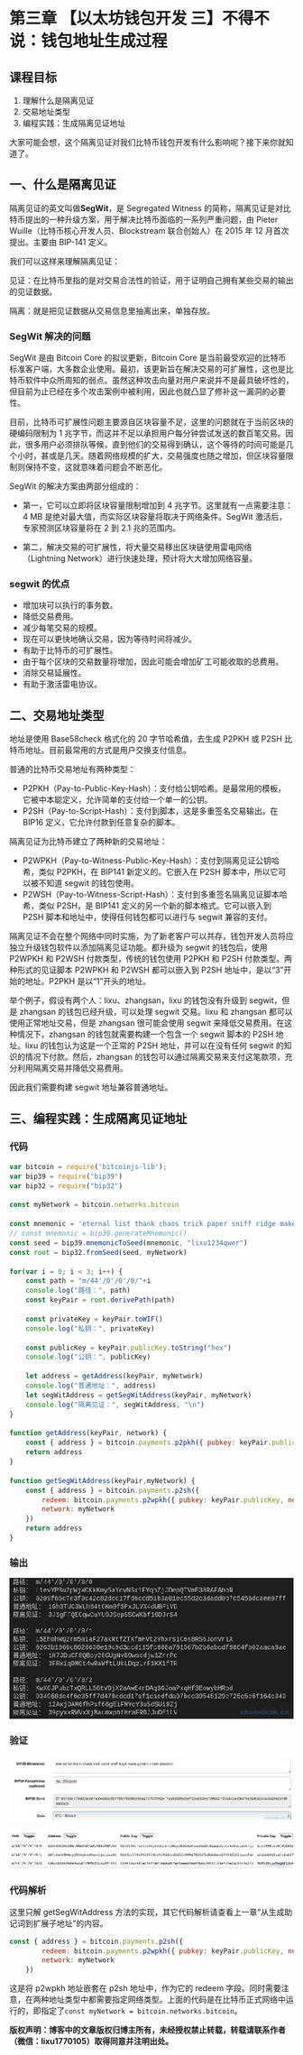 # 第三章 【以太坊钱包开发 三】不得不说：钱包地址生成过程

## 课程目标

1.  理解什么是隔离见证
2.  交易地址类型
3.  编程实践：生成隔离见证地址

大家可能会想，这个隔离见证对我们比特币钱包开发有什么影响呢？接下来你就知道了。

## 一、什么是隔离见证

隔离见证的英文叫做**SegWit**，是 Segregated Witness 的简称，隔离见证是对比特币提出的一种升级方案，用于解决比特币面临的一系列严重问题，由 Pieter Wuille（比特币核心开发人员、Blockstream 联合创始人）在 2015 年 12 月首次提出。主要由 BIP-141 定义。

我们可以这样来理解隔离见证：

见证：在比特币里指的是对交易合法性的验证，用于证明自己拥有某些交易的输出的见证数据。

隔离：就是把见证数据从交易信息里抽离出来，单独存放。

### SegWit 解决的问题

SegWit 是由 Bitcoin Core 的拟议更新，Bitcoin Core 是当前最受欢迎的比特币标准客户端，大多数企业使用。最初，该更新旨在解决交易的可扩展性，这也是比特币软件中众所周知的弱点。虽然这种攻击向量对用户来说并不是最具破坏性的，但目前为止已经在多个攻击案例中被利用，因此也就凸显了修补这一漏洞的必要性。

目前，比特币可扩展性问题主要源自区块容量不足，这里的问题就在于当前区块的硬编码限制为 1 兆字节，而这并不足以承担用户每分钟尝试发送的数百笔交易。因此，很多用户必须排队等候，直到他们的交易得到确认，这个等待的时间可能是几个小时，甚或是几天。随着网络规模的扩大，交易强度也随之增加，但区块容量限制则保持不变，这就意味着问题会不断恶化。

SegWit 的解决方案由两部分组成的：

*   第一，它可以立即将区块容量限制增加到 4 兆字节。这里就有一点需要注意：4 MB 是绝对最大值，而实际区块容量将取决于网络条件。SegWit 激活后，专家预测区块容量将在 2 到 2.1 兆的范围内。

*   第二，解决交易的可扩展性，将大量交易移出区块链使用雷电网络（Lightning Network）进行快速处理，预计将大大增加网络容量。

### segwit 的优点

*   增加块可以执行的事务数。
*   降低交易费用。
*   减少每笔交易的规模。
*   现在可以更快地确认交易，因为等待时间将减少。
*   有助于比特币的可扩展性。
*   由于每个区块的交易数量将增加，因此可能会增加矿工可能收取的总费用。
*   消除交易延展性。
*   有助于激活雷电协议。

## 二、交易地址类型

地址是使用 Base58check 格式化的 20 字节哈希值，去生成 P2PKH 或 P2SH 比特币地址。目前最常用的方式是用户交换支付信息。

普通的比特币交易地址有两种类型：

*   P2PKH（Pay-to-Public-Key-Hash）：支付给公钥哈希。是最常用的模板，它被中本聪定义，允许简单的支付给一个单一的公钥。
*   P2SH（Pay-to-Script-Hash）：支付到脚本，这是多重签名交易输出。在 BIP16 定义，它允许付款到任意复杂的脚本。

隔离见证为比特币建立了两种新的交易地址：

*   P2WPKH（Pay-to-Witness-Public-Key-Hash）：支付到隔离见证公钥哈希，类似 P2PKH，在 BIP141 新定义的。它嵌入在 P2SH 脚本中，所以它可以被不知道 segwit 的钱包使用。
*   P2WSH（Pay-to-Witness-Script-Hash）：支付到多重签名隔离见证脚本哈希，类似 P2SH，是 BIP141 定义的另一个新的脚本格式。它可以嵌入到 P2SH 脚本和地址中，使得任何钱包都可以进行与 segwit 兼容的支付。

隔离见证不会在整个网络中同时实施，为了新老客户可以共存，钱包开发人员将应独立升级钱包软件以添加隔离见证功能。都升级为 segwit 的钱包后，使用 P2WPKH 和 P2WSH 付款类型，传统的钱包使用 P2PKH 和 P2SH 付款类型。两种形式的见证脚本 P2WPKH 和 P2WSH 都可以嵌入到 P2SH 地址中，是以“3”开始的地址。P2PKH 是以“1”开头的地址。

举个例子，假设有两个人：lixu、zhangsan，lixu 的钱包没有升级到 segwit，但是 zhangsan 的钱包已经升级，可以处理 segwit 交易。lixu 和 zhangsan 都可以使用正常地址交易，但是 zhangsan 很可能会使用 segwit 来降低交易费用。在这种情况下，zhangsan 的钱包就需要构建一个包含一个 segwit 脚本的 P2SH 地址。lixu 的钱包认为这是一个正常的 P2SH 地址，并可以在没有任何 segwit 的知识的情况下付款。然后，zhangsan 的钱包可以通过隔离交易来支付这笔款项，充分利用隔离交易并降低交易费用。

因此我们需要构建 segwit 地址兼容普通地址。

## 三、编程实践：生成隔离见证地址

### 代码

```js
var bitcoin = require('bitcoinjs-lib');
var bip39 = require("bip39")
var bip32 = require("bip32")

const myNetwork = bitcoin.networks.bitcoin

const mnemonic = 'eternal list thank chaos trick paper sniff ridge make govern invest abandon'
// const mnemonic = bip39.generateMnemonic()
const seed = bip39.mnemonicToSeed(mnemonic, "lixu1234qwer")
const root = bip32.fromSeed(seed, myNetwork)

for(var i = 0; i < 3; i++) {
    const path = "m/44'/0'/0'/0/"+i
    console.log("路径：", path)
    const keyPair = root.derivePath(path)

    const privateKey = keyPair.toWIF()
    console.log("私钥：", privateKey)

    const publicKey = keyPair.publicKey.toString("hex")
    console.log("公钥：", publicKey)

    let address = getAddress(keyPair, myNetwork)
    console.log("普通地址：", address)
    let segWitAddress = getSegWitAddress(keyPair, myNetwork)
    console.log("隔离见证：", segWitAddress, "\n")
}

function getAddress(keyPair, network) {
    const { address } = bitcoin.payments.p2pkh({ pubkey: keyPair.publicKey , network:network})
    return address
}

function getSegWitAddress(keyPair,myNetwork) {
    const { address } = bitcoin.payments.p2sh({
        redeem: bitcoin.payments.p2wpkh({ pubkey: keyPair.publicKey, network: myNetwork}),
        network: myNetwork
    })
    return address
}
```

### 输出

![7EBFC423-8E93-471E-B336-C2AF46969391](img/18b0ad6bcdc833694c9efe33e385db8a.jpg)

### 验证

![4C5D6822-8F20-49A9-BFCC-9D3CCB933A42](img/f24bcd689494df060ea499be1eede03c.jpg)

![C78D7E3D-CF91-4874-9C0E-5141956BAFA7](img/2a9e5c7d472b45f766b91824afcfb721.jpg)

### 代码解析

这里只解 getSegWitAddress 方法的实现，其它代码解析请查看上一章“从生成助记词到扩展子地址”的内容。

```js
const { address } = bitcoin.payments.p2sh({
        redeem: bitcoin.payments.p2wpkh({ pubkey: keyPair.publicKey, network: myNetwork}),
        network: myNetwork
    })
```

这是将 p2wpkh 地址嵌套在 p2sh 地址中，作为它的 redeem 字段。同时需要注意，在两种地址类型中都需要指定网络类型。上面的代码是在比特币正式网络中运行的，即指定了`const myNetwork = bitcoin.networks.bitcoin`。

**版权声明：博客中的文章版权归博主所有，未经授权禁止转载，转载请联系作者（微信：lixu1770105）取得同意并注明出处。**